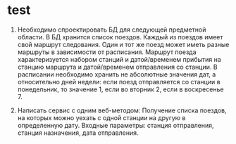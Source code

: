 # test



1. Необходимо спроектировать БД для следующей предметной области.
В БД хранится список поездов. Каждый из поездов имеет свой маршрут следования. Один и тот же поезд может иметь разные маршруты в зависимости от расписания. Маршрут поезда характеризуется набором станций и датой/временем прибытия на станцию маршрута и датой/временем отправления со станции. В расписании необходимо хранить не абсолютные значения дат, а относительно дней недели: если поезд отправляется со станции в понедельник, то значение 1, если во вторник 2, если в воскресенье 7.

2. Написать сервис с одним веб-методом:
Получение списка поездов, на которых можно уехать с одной станции на другую в определенную дату. Входные параметры: станция отправления, станция назначения, дата отправления.


